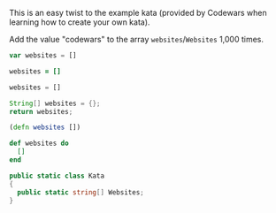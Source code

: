 This is an easy twist to the example kata (provided by Codewars when learning how to create your own kata). 

Add the value "codewars" to the array `websites`/`Websites` 1,000 times.
```javascript
var websites = []
```
```coffeescript
websites = []
```
```python
websites = []
```
```java
String[] websites = {};
return websites;
```
```clojure
(defn websites [])
```
```elixir
def websites do
  []
end
```
```csharp
public static class Kata 
{
  public static string[] Websites;
}
```